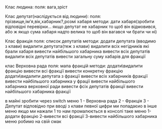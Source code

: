 Клас людина:
  поля:
    вага,зріст
    
Клас депутат(наслідується від людини):
  поля:
    прізвище,ім'я,вік,хабарник?,розмі хабаря
  методи:
    дати хабаря(зробити відповідні перевірки...
      якщо депутат не хабарник то щоб він відмовився,
      або ж якщо сума хабаря надто велика то щоб він вагався
      чи брати чи ні)
      
Клас фракція
  поля:
    список депутатів
  методи:
    додати депутата (вводимо з клави)
    видалити депутата(теж з клави)
    видалити всіх негідників які брали хабаря
    вивести найбільшого хабарника
    вивести всіх депутатів
    видалити всіх депутатів
    вивести загальну суму хабарів для фракції
    
клас Верховна рада
  поля:
    мапа фракцій
  методи:
    додати\видалити фракцію
    вивести всі фракції
    вивести конкретну фракцію
    додати\видалити депутата з фракції
    вивести всіх хабарників фракції
    вивести найбільшого хабарника у фрації
    вивести найбільшого хабарника верховної ради
    вивести фсіх депутатів фракції
    вивести найбільшого хабарника фракції


в майні зробити через switch меню
  1 - Верховна рада
  2 - Фракція
  3 - Депутат
відповідно при вводі з клави певної цифри ми попадаєио в інше меню
  якщо ми нажали 1 то нам промалюється в консолі таке меню
  1-додати фракцію
  2-вивести всі фракції
  3-вивести найбільшого хабарника
меню робимо на свій смак